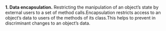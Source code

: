 **1. Data encapsulation.** Restricting the manipulation of an object’s state by external users to a set of method calls.Encapsulation restricts access to an object’s data to users of the methods of its class.This helps to prevent in discriminant changes to an object’s data.

